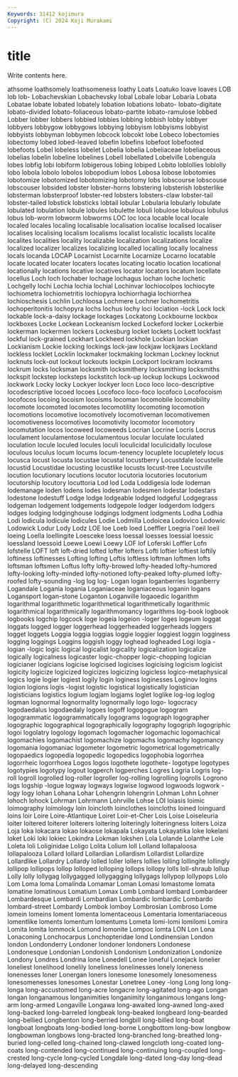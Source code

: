 ```yaml
---
Keywords: 31412 kojimura
Copyright: (C) 2024 Koji Murakami
---
```


# title

Write contents here.



athsome loathsomely loathsomeness loathy Loats Loatuko loave loaves
LOB lob lob- Lobachevskian Lobachevsky lobal Lobale lobar Lobaria Lobata
Lobatae lobate lobated lobately lobation lobations lobato- lobato-digitate lobato-divided lobato-foliaceous
lobato-partite lobato-ramulose lobbed Lobber lobber lobbers lobbied lobbies lobbing lobbish
lobby lobbyer lobbyers lobbygow lobbygows lobbying lobbyism lobbyisms lobbyist lobbyists
lobbyman lobbymen lobcock lobcokt lobe Lobeco lobectomies lobectomy lobed lobed-leaved
lobefin lobefins lobefoot lobefooted lobefoots Lobel lobeless lobelet Lobelia lobelia
Lobeliaceae lobeliaceous lobelias lobelin lobeline lobelines Lobell lobellated Lobelville Lobengula
lobes lobfig lobi lobiform lobigerous lobing lobiped Lobito loblollies loblolly
lobo lobola lobolo lobolos lobopodium lobos Lobosa lobose lobotomies lobotomize
lobotomized lobotomizing lobotomy lobs lobscourse lobscouse lobscouser lobsided lobster lobster-horns
lobstering lobsterish lobsterlike lobsterman lobsterproof lobster-red lobsters lobsters-claw lobster-tail lobster-tailed
lobstick lobsticks lobtail lobular Lobularia lobularly lobulate lobulated lobulation lobule
lobules lobulette lobuli lobulose lobulous lobulus lobus lob-worm lobworm lobworms
LOC loc loca locable local locale localed locales localing localisable
localisation localise localised localiser localises localising localism localisms localist localistic
localists localite localites localities locality localizable localization localizations localize localized
localizer localizes localizing localled localling locally localness locals locanda LOCAP
Locarnist Locarnite Locarnize Locarno locatable locate located locater locaters locates
locating locatio location locational locationally locations locative locatives locator locators
locatum locellate locellus Loch loch lochaber lochage lochagus lochan loche
lochetic Lochgelly lochi Lochia lochia lochial Lochinvar lochiocolpos lochiocyte lochiometra
lochiometritis lochiopyra lochiorrhagia lochiorrhea lochioschesis Lochlin Lochloosa Lochmere Lochner lochometritis
lochoperitonitis lochopyra lochs lochus lochy loci lociation -lock Lock lock
lockable lock-a-daisy lockage lockages Lockatong Lockbourne lockbox lockboxes Locke Lockean
Lockeanism locked Lockeford locker Lockerbie lockerman lockermen lockers Lockesburg locket
lockets Lockett lockfast lockful lock-grained Lockhart Lockheed lockhole Lockian lockian
Lockianism Lockie locking lockings lock-jaw lockjaw lockjaws Lockland lockless locklet
Locklin lockmaker lockmaking lockman Lockney locknut locknuts lock-out lockout lockouts
lockpin Lockport lockram lockrams lockrum locks locksman locksmith locksmithery locksmithing
locksmiths lockspit lockstep locksteps lockstitch lock-up lockup lockups Lockwood lockwork
Locky locky Lockyer lockyer locn Loco loco loco-descriptive locodescriptive locoed
locoes Locofoco loco-foco locofoco Locofocoism locofocos locoing locoism locoisms locoman
locomobile locomobility locomote locomoted locomotes locomotility locomoting locomotion locomotions locomotive
locomotively locomotiveman locomotivemen locomotiveness locomotives locomotivity locomotor locomotory locomutation locos
locoweed locoweeds Locrian Locrine Locris Locrus loculament loculamentose loculamentous locular
loculate loculated loculation locule loculed locules loculi loculicidal loculicidally loculose
loculous loculus locum locums locum-tenency locuplete locupletely locus locusca locust
locusta locustae locustal locustberry Locustdale locustelle locustid Locustidae locusting locustlike
locusts locust-tree Locustville locution locutionary locutions locutor locutoria locutories locutorium
locutorship locutory locuttoria Lod lod Loda Loddigesia lode lodeman lodemanage
loden lodens lodes lodesman lodesmen lodestar lodestars lodestone lodestuff Lodge
lodge lodgeable lodged lodgeful Lodgegrass lodgeman lodgement lodgements lodgepole lodger
lodgerdom lodgers lodges lodging lodginghouse lodgings lodgment lodgments Lodha Lodhia
Lodi lodicula lodicule lodicules Lodie Lodmilla Lodoicea Lodovico Lodowic Lodowick
Lodur Lody Lodz LOE loe Loeb loed Loeffler Loegria l'oeil
loeil loeing Loella loellingite Loesceke loess loessal loesses loessial loessic
loessland loessoid Loewe Loewi Loewy LOF lof Loferski Loffler Lofn
lofstelle LOFT loft loft-dried lofted lofter lofters Lofti loftier loftiest
loftily loftiness loftinesses Lofting lofting Loftis loftless loftman loftmen lofts
loftsman loftsmen Loftus lofty lofty-browed lofty-headed lofty-humored lofty-looking lofty-minded lofty-notioned
lofty-peaked lofty-plumed lofty-roofed lofty-sounding -log log log- Logan logan loganberries
loganberry Logandale Logania logania Loganiaceae loganiaceous loganin logans Logansport logan-stone
Loganton Loganville logaoedic logarithm logarithmal logarithmetic logarithmetical logarithmetically logarithmic logarithmical
logarithmically logarithmomancy logarithms log-book logbook logbooks logchip logcock loge logeia
logeion -loger loges logeum loggat loggats logged logger loggerhead loggerheaded
loggerheads loggers logget loggets Loggia loggia loggias loggie loggier loggiest
loggin logginess logging loggings Loggins loggish loggy loghead logheaded Logi
logia -logian -logic logic logical logicalist logicality logicalization logicalize logically
logicalness logicaster logic-chopper logic-chopping logician logicianer logicians logicise logicised logicises
logicising logicism logicist logicity logicize logicized logicizes logicizing logicless logico-metaphysical
logics logie logier logiest logily login loginess loginesses Loginov logins
logion logions logis -logist logistic logistical logistically logistician logisticians logistics
logium logjam logjams loglet loglike log-log loglog logman lognormal lognormality
lognormally logo logo- logocracy logodaedalus logodaedaly logoes logoff logogogue logogram
logogrammatic logogrammatically logograms logograph logographer logographic logographical logographically logography logogriph
logogriphic logoi logolatry logology logomach logomacher logomachic logomachical logomachies logomachist
logomachize logomachs logomachy logomancy logomania logomaniac logometer logometric logometrical logometrically
logopaedics logopedia logopedic logopedics logophobia logorrhea logorrheic logorrhoea Logos logos
logothete logothete- logotype logotypes logotypies logotypy logout logperch logperches Logres
Logria Logris log-roll logroll logrolled log-roller logroller log-rolling logrolling logrolls
Logrono logs logship -logue logway logways logwise logwood logwoods logwork
-logy logy lohan Lohana Lohar Lohengrin lohengrin Lohman Lohn Lohner
lohoch lohock Lohrman Lohrmann Lohrville Lohse LOI loiasis loimic loimography
loimology loin loincloth loinclothes loincloths loined loinguard loins loir Loire
Loire-Atlantique Loiret Loir-et-Cher Lois Loise Loiseleuria loiter loitered loiterer loiterers
loitering loiteringly loiteringness loiters Loiza Loja loka lokacara lokao lokaose
lokapala Lokayata Lokayatika loke lokelani loket Loki loki lokiec Lokindra
Lokman lokshen Lola Lolande Lolanthe Lole Loleta loli Loliginidae Loligo
Lolita Lolium loll Lolland lollapaloosa lollapalooza Lollard lollard Lollardian Lollardism
Lollardist Lollardize Lollardlike Lollardry Lollardy lolled loller lollers lollies lolling
lollingite lollingly lollipop lollipops lollop lolloped lolloping lollops lollopy lolls
loll-shraub lollup Lolly lolly lollygag lollygagged lollygagging lollygags lollypop lollypops
Lolo Lom Loma loma Lomalinda Lomamar Loman Lomasi lomastome lomata
lomatine lomatinous Lomatium Lomax Lomb Lombard lombard Lombardeer Lombardesque Lombardi
Lombardian Lombardic lombardic Lombardo lombard-street Lombardy Lombok lomboy Lombrosian Lombroso
Lome lomein lomeins loment lomenta lomentaceous Lomentaria lomentariaceous lomentlike loments
lomentum lomentums Lometa lomi-lomi lomilomi Lomira Lomita lomita lommock Lomond
lomonite Lompoc lomta LON Lon Lona Lonaconing Lonchocarpus Lonchopteridae lond
Londinensian London london Londonderry Londoner londoner londoners Londonese Londonesque Londonian
Londonish Londonism Londonization Londonize Londony Londres Londrina lone Lonedell Lonee
loneful Lonejack lonelier loneliest lonelihood lonelily loneliness lonelinesses lonely loneness
lonenesses loner Lonergan loners lonesome lonesomely lonesomeness lonesomenesses lonesomes Lonestar
Lonetree Loney -long Long long long- longa long-accustomed long-acre longacre
long-agitated long-ago Longan longan longanamous longanimities longanimity longanimous longans long-arm
long-armed Longaville Longawa long-awaited long-awned long-axed long-backed long-barreled longbeak long-beaked
longbeard long-bearded long-bellied Longbenton long-berried longbill long-billed long-boat longboat longboats
long-bodied long-borne Longbottom long-bow longbow longbowman longbows long-bracted long-branched long-breathed
long-buried long-celled long-chained long-clawed longcloth long-coated long-coats long-contended long-continued long-continuing
long-coupled long-crested long-cycle long-cycled Longdale long-dated long-day long-dead long-delayed long-descending
